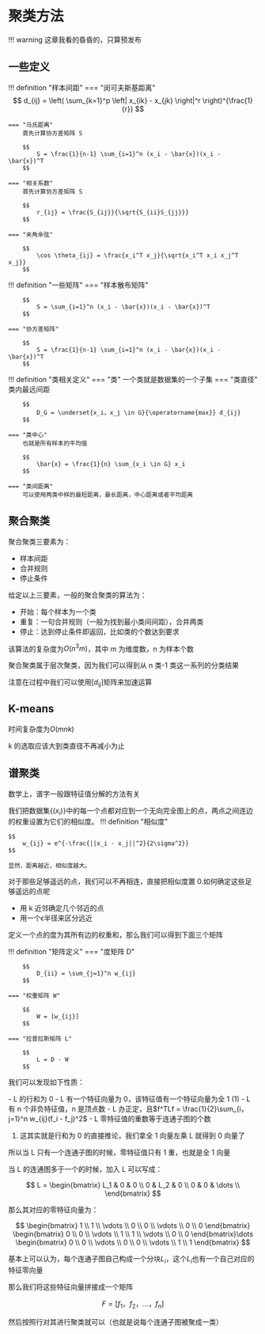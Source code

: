# 聚类方法

!!! warning
    这章我看的昏昏的，只算预发布

## 一些定义

!!! definition "样本间距"
    === "闵可夫斯基距离"
        $$
            d_{ij} = \left( \sum_{k=1}^p \left| x_{ik} - x_{jk} \right|^r \right)^{\frac{1}{r}}
        $$

    === "马氏距离"
        首先计算协方差矩阵 S

        $$
            S = \frac{1}{n-1} \sum_{i=1}^n (x_i - \bar{x})(x_i - \bar{x})^T
        $$

    === "相关系数"
        首先计算协方差矩阵 S

        $$
            r_{ij} = \frac{S_{ij}}{\sqrt{S_{ii}S_{jj}}}
        $$

    === "夹角余弦"

        $$
            \cos \theta_{ij} = \frac{x_i^T x_j}{\sqrt{x_i^T x_i x_j^T x_j}}
        $$

!!! definition "一些矩阵"
    === "样本散布矩阵"

        $$
            S = \sum_{i=1}^n (x_i - \bar{x})(x_i - \bar{x})^T
        $$

    === "协方差矩阵"

        $$
            S = \frac{1}{n-1} \sum_{i=1}^n (x_i - \bar{x})(x_i - \bar{x})^T
        $$

!!! definition "类相关定义"
    === "类"
        一个类就是数据集的一个子集
    === "类直径"
        类内最远间距

        $$
            D_G = \underset{x_i，x_j \in G}{\operatorname{max}} d_{ij}
        $$

    === "类中心"
        也就是所有样本的平均值

        $$
            \bar{x} = \frac{1}{n} \sum_{x_i \in G} x_i
        $$

    === "类间距离"
        可以使用两类中样的最短距离，最长距离，中心距离或者平均距离


## 聚合聚类

聚合聚类三要素为：

- 样本间距
- 合并规则
- 停止条件

给定以上三要素，一般的聚合聚类的算法为：

- 开始：每个样本为一个类
- 重复：一句合并规则（一般为找到最小类间间距），合并两类
- 停止：达到停止条件即返回，比如类的个数达到要求

该算法的复杂度为$O(n^3m)$，其中 m 为维度数，n 为样本个数

聚合聚类属于层次聚类，因为我们可以得到从 n 类-1 类这一系列的分类结果

注意在过程中我们可以使用$[d_{ij}]$矩阵来加速运算

## K-means

时间复杂度为$O(mnk)$

k 的选取应该大到类直径不再减小为止

## 谱聚类

数学上，谱字一般跟特征值分解的方法有关

我们把数据集$\{(x_i)\}$中的每一个点都对应到一个无向完全图上的点，两点之间连边的权重设置为它们的相似度。
!!! definition "相似度"

    $$
        w_{ij} = e^{-\frac{||x_i - x_j||^2}{2\sigma^2}}
    $$

    显然，距离越近，相似度越大。

对于那些足够遥远的点，我们可以不再相连，直接把相似度置 0.如何确定这些足够遥远的点呢
- 用 k 近邻确定几个邻近的点
- 用一个$\epsilon$半径来区分远近

定义一个点的度为其所有边的权重和，那么我们可以得到下面三个矩阵

!!! definition "矩阵定义"
    === "度矩阵 D"

        $$
            D_{ii} = \sum_{j=1}^n w_{ij}
        $$

    === "权重矩阵 W"

        $$
            W = [w_{ij}]
        $$

    === "拉普拉斯矩阵 L"

        $$
            L = D - W
        $$

我们可以发现如下性质：

<div class="annotate" markdown>
- L 的行和为 0
- L 有一个特征向量为 0，该特征值有一个特征向量为全 1 (1)
- L 有 n 个非负特征值，n 是顶点数
- L 办正定，且$f^TLf = \frac{1}{2}\sum_{i，j=1}^n w_{ij}(f_i - f_j)^2$
- L 零特征值的重数等于连通子图的个数
</div>

1.  这其实就是行和为 0 的直接推论，我们拿全 1 向量左乘 L 就得到 0 向量了

所以当 L 只有一个连通子图的时候，零特征值只有 1 重，也就是全 1 向量

当 L 的连通图多于一个的时候，加入 L 可以写成：

$$
    L = \begin{bmatrix}
        L_1 & 0 & 0 \\
        0 & L_2 & 0 \\
        0 & 0 & \dots \\
    \end{bmatrix}
$$

那么其对应的零特征向量为：

$$
    \begin{bmatrix}
        1 \\
        1 \\
        \vdots \\
        0 \\
        0 \\
        \vdots \\
        0 \\
        0
    \end{bmatrix}
    \begin{bmatrix}
        0 \\
        0 \\
        \vdots \\
        1 \\
        1 \\
        \vdots \\
        0 \\
        0
    \end{bmatrix}\dots
    \begin{bmatrix}
        0 \\
        0 \\
        \vdots \\
        0 \\
        0 \\
        \vdots \\
        1 \\
        1
    \end{bmatrix}
$$

基本上可以认为，每个连通子图自己构成一个分块$L_i$，这个$L_i$也有一个自己对应的特征零向量

那么我们将这些特征向量拼接成一个矩阵

$$
    F = [f_1，f_2，\dots，f_n]
$$

然后按照行对其进行聚类就可以（也就是说每个连通子图被聚成一类）

<!-- 我们还可以对 L 进行归一化，主要有两种手段

- 对称：$L_{sym} = D^{-\frac{1}{2}}LD^{-\frac{1}{2}} = I - D^{-\frac{1}{2}}WD^{-\frac{1}{2}}$
- 随机游走：$L_{rw} = D^{-1}L = I - D^{-1}W$

假设 u 是 L 的一个零特征向量，那么$D^{-\frac{1}{2}}u$就是$L_{sym}$的一个零特征向量，$u$就是$L_{rw}$的一个零特征向量 -->
